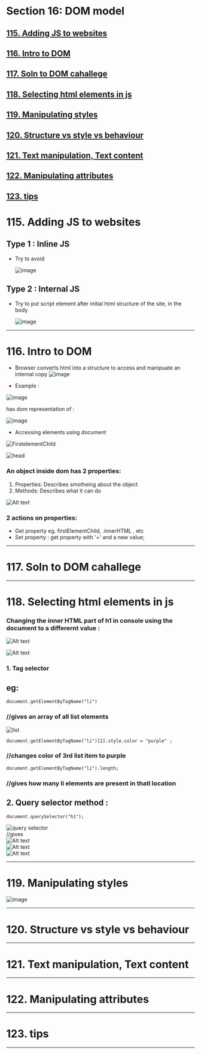 # Section 16: DOM model
## [115. Adding JS to websites]()
## [116. Intro to DOM ]()
## [117. Soln to DOM cahallege](https://github.com/vinitkesh/webdev.notes/blob/main/Udemy%20%3A%20The%20complete%202023%20Web%20dev%20Bootcamp/S16_DOM.md#117-soln-to-dom-cahallege-1)
## [118. Selecting html elements in js](https://github.com/vinitkesh/webdev.notes/blob/main/Udemy%20%3A%20The%20complete%202023%20Web%20dev%20Bootcamp/S16_DOM.md#118-selecting-html-elements-in-js-1)
## [119. Manipulating styles](https://github.com/vinitkesh/webdev.notes/blob/main/Udemy%20%3A%20The%20complete%202023%20Web%20dev%20Bootcamp/S16_DOM.md#119-manipulating-styles-1)
## [120. Structure vs style vs behaviour](https://github.com/vinitkesh/webdev.notes/blob/main/Udemy%20%3A%20The%20complete%202023%20Web%20dev%20Bootcamp/S16_DOM.md#120-structure-vs-style-vs-behaviour-1)
## [121. Text manipulation, Text content ](https://github.com/vinitkesh/webdev.notes/blob/main/Udemy%20%3A%20The%20complete%202023%20Web%20dev%20Bootcamp/S16_DOM.md#121-text-manipulation-text-content)
## [122. Manipulating attributes](https://github.com/vinitkesh/webdev.notes/blob/main/Udemy%20%3A%20The%20complete%202023%20Web%20dev%20Bootcamp/S16_DOM.md#122-manipulating-attributes-1)
## [123. tips](https://github.com/vinitkesh/webdev.notes/blob/main/Udemy%20%3A%20The%20complete%202023%20Web%20dev%20Bootcamp/S16_DOM.md#123-tips-1)

# 115. Adding JS to websites

## Type 1 : Inline JS
- Try to avoid

    ![image](https://github.com/vinitkesh/webdev.notes/assets/139075087/b8e1137b-83a7-4097-b686-6aaa4e37d2da)
## Type 2 : Internal JS
- Try to put script element after initial html structure of the site, in the body

  
    ![image](https://github.com/vinitkesh/webdev.notes/assets/139075087/e8adfb6a-9bdb-45c3-93f6-b7da61988776)


---
# 116. Intro to DOM 

- Browser converts html into a structure to access and manipuate an internal copy
![image](https://github.com/vinitkesh/webdev.notes/assets/139075087/51537e20-1d80-4871-b84a-1363e522a94c)

- Example :

![image](https://github.com/vinitkesh/webdev.notes/assets/139075087/5af80686-69cc-424a-a70d-eca437762b7a)

has dom representation of :

![image](https://github.com/vinitkesh/webdev.notes/assets/139075087/34e81607-f316-4127-aa9e-2b36d8725c70)

- Accessing elements using document

![FirstelementChild](image-17.png)

![head](image-18.png)

### An object inside dom has 2 properties:

1. Properties: Describes smotheing about the object
2. Methods:  Describes what it can do

![Alt text](image-21.png)

### 2 actions on properties: 
- Get property eg. firstElementChild, .innerHTML , etc
- Set property :
    get property with '=' and a new value;










---
# 117. Soln to DOM cahallege

---
# 118. Selecting html elements in js
### Changing the inner HTML part of h1 in console using the document to a differernt value :
![Alt text](image-19.png)

![Alt text](image-20.png)

### 1. Tag selector
## eg:  
```
document.getElementByTagName("li") 
```
### //gives an **array** of all list elements  


![list](image-22.png)  
```
document.getElementByTagName("li")[2].style.color = "purple" ; 
```
### //changes color of 3rd list item to purple
```
document.getElementByTagName("li").length;
```
### //gives how many li elements are present in thatl location
    
## 2. Query selector method :
```
document.querySelector("h1");
```
![query selector](image-23.png)  
//gives  
![Alt text](image-24.png)  
![Alt text](image-25.png)  
![Alt text](image-26.png)


---
# 119. Manipulating styles

![image](https://github.com/vinitkesh/webdev.notes/assets/139075087/c319a9f5-186d-4398-95ed-9cd93868c774)



---
# 120. Structure vs style vs behaviour

---
# 121. Text manipulation, Text content 

---
# 122. Manipulating attributes

---
# 123. tips

---
